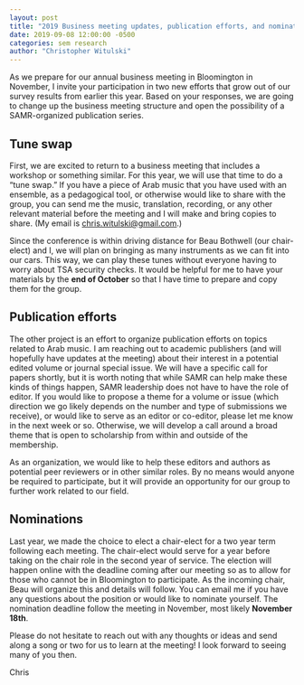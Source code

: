 ```yaml
---
layout: post
title: "2019 Business meeting updates, publication efforts, and nominations"
date: 2019-09-08 12:00:00 -0500
categories: sem research
author: "Christopher Witulski"
---
```

As we prepare for our annual business meeting in Bloomington in November, I invite your participation in two new efforts that grow out of our survey results from earlier this year. Based on your responses, we are going to change up the business meeting structure and open the possibility of a SAMR-organized publication series.

## Tune swap

First, we are excited to return to a business meeting that includes a workshop or something similar. For this year, we will use that time to do a “tune swap.” If you have a piece of Arab music that you have used with an ensemble, as a pedagogical tool, or otherwise would like to share with the group, you can send me the music, translation, recording, or any other relevant material before the meeting and I will make and bring copies to share. (My email is chris.witulski@gmail.com.)

Since the conference is within driving distance for Beau Bothwell (our chair-elect) and I, we will plan on bringing as many instruments as we can fit into our cars. This way, we can play these tunes without everyone having to worry about TSA security checks. It would be helpful for me to have your materials by the **end of October** so that I have time to prepare and copy them for the group.

## Publication efforts

The other project is an effort to organize publication efforts on topics related to Arab music. I am reaching out to academic publishers (and will hopefully have updates at the meeting) about their interest in a potential edited volume or journal special issue. We will have a specific call for papers shortly, but it is worth noting that while SAMR can help make these kinds of things happen, SAMR leadership does not have to have the role of editor. If you would like to propose a theme for a volume or issue (which direction we go likely depends on the number and type of submissions we receive), or would like to serve as an editor or co-editor, please let me know in the next week or so. Otherwise, we will develop a call around a broad theme that is open to scholarship from within and outside of the membership.

As an organization, we would like to help these editors and authors as potential peer reviewers or in other similar roles. By no means would anyone be required to participate, but it will provide an opportunity for our group to further work related to our field.

## Nominations

Last year, we made the choice to elect a chair-elect for a two year term following each meeting. The chair-elect would serve for a year before taking on the chair role in the second year of service. The election will happen online with the deadline coming after our meeting so as to allow for those who cannot be in Bloomington to participate. As the incoming chair, Beau will organize this and details will follow. You can email me if you have any questions about the position or would like to nominate yourself. The nomination deadline follow the meeting in November, most likely **November 18th**.

Please do not hesitate to reach out with any thoughts or ideas and send along a song or two for us to learn at the meeting! I look forward to seeing many of you then.

Chris
